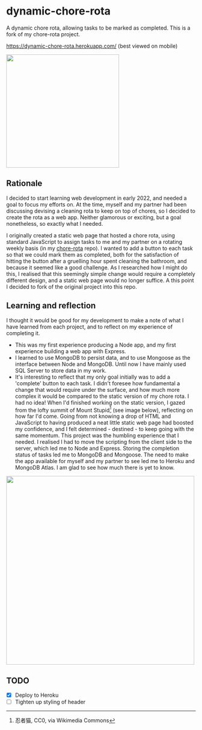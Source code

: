 # dynamic-chore-rota
A dynamic chore rota, allowing tasks to be marked as completed. This is a fork of my chore-rota project.

https://dynamic-chore-rota.herokuapp.com/ (best viewed on mobile)

<img src="https://user-images.githubusercontent.com/90331266/163716282-908ef762-748f-4ef2-93c9-85709a096bc4.png" width="300">

## Rationale
I decided to start learning web development in early 2022, and needed a goal to focus my efforts on. At the time, myself and my partner had been discussing devising a cleaning rota to keep on top of chores, so I decided to create the rota as a web app. Neither glamorous or exciting, but a goal nonetheless, so exactly what I needed.

I originally created a static web page that hosted a chore rota, using standard JavaScript to assign tasks to me and my partner on a rotating weekly basis (in my [chore-rota](https://github.com/beeswhacks/chore-rota) repo). I wanted to add a button to each task so that we could mark them as completed, both for the satisfaction of hitting the button after a gruelling hour spent cleaning the bathroom, and because it seemed like a good challenge. As I researched how I might do this, I realised that this seemingly simple change would require a completely different design, and a static web page would no longer suffice. A this point I decided to fork of the original project into this repo.

## Learning and reflection
I thought it would be good for my development to make a note of what I have learned from each project, and to reflect on my experience of completing it.

- This was my first experience producing a Node app, and my first experience building a web app with Express.
- I learned to use MongoDB to persist data, and to use Mongoose as the interface between Node and MongoDB. Until now I have mainly used SQL Server to store data in my work.
- It's interesting to reflect that my only goal initially was to add a 'complete' button to each task. I didn't foresee how fundamental a change that would require under the surface, and how much more complex it would be compared to the static version of my chore rota. I had no idea! When I'd finished working on the static version, I gazed from the lofty summit of Mount Stupid[^1] (see image below), reflecting on how far I'd come. Going from not knowing a drop of HTML and JavaScript to having produced a neat little static web page had boosted my confidence, and I felt determined - destined - to keep going with the same momentum. This project was the humbling experience that I needed. I realised I had to move the scripting from the client side to the server, which led me to Node and Express. Storing the completion status of tasks led me to MongoDB and Mongoose. The need to make the app available for myself and my partner to see led me to Heroku and MongoDB Atlas. I am glad to see how much there is yet to know.
<img src="https://upload.wikimedia.org/wikipedia/commons/4/46/Dunning%E2%80%93Kruger_Effect_01.svg" width="500">

[^1]: 忍者猫, CC0, via Wikimedia Commons

## TODO
- [x] Deploy to Heroku
- [ ] Tighten up styling of header
